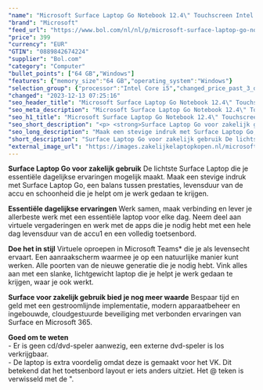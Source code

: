 ```yaml
---
"name": "Microsoft Surface Laptop Go Notebook 12.4\" Touchscreen Intel Core i5 Windows 11 Pro - UK"
"brand": "Microsoft"
"feed_url": "https://www.bol.com/nl/nl/p/microsoft-surface-laptop-go-notebook-12-4-touchscreen-intel-core-i5-windows-11-pro-uk/9300000020660608"
"price": 399
"currency": "EUR"
"GTIN": "0889842674224"
"supplier": "Bol.com"
"category": "Computer"
"bullet_points": ["64 GB","Windows"]
"features": {"memory_size":"64 GB","operating_system":"Windows"}
"selection_group": {"processor":"Intel Core i5","changed_price_past_3_days":false,"product_family":"Surface Laptop GO"}
"changed": "2023-12-13 07:25:16"
"seo_header_title": "Microsoft Surface Laptop Go Notebook 12.4\" Touchscreen Intel Core i5 Windows 11 Pro - UK"
"seo_meta_description": "Microsoft Surface Laptop Go Notebook 12.4\" Touchscreen Intel Core i5 Windows 11 Pro - UK"
"seo_h1_title": "Microsoft Surface Laptop Go Notebook 12.4\" Touchscreen Intel Core i5 Windows 11 Pro - UK"
"seo_short_description": "<p> <strong>Surface Laptop Go voor zakelijk gebruik</strong> De lichtste Surface Laptop die je essentiële dagelijkse ervaringen mogelijk maakt."
"seo_long_description": "Maak een stevige indruk met Surface Laptop Go, een balans tussen prestaties, levensduur van de accu en schoonheid die je helpt om je werk gedaan te krijgen. </p> <p> <strong>Essentiële dagelijkse ervaringen</strong> Werk samen, maak verbinding en lever je allerbeste werk met een essentiële laptop voor elke dag. Neem deel aan virtuele vergaderingen en werk met de apps die je nodig hebt met een hele dag levensduur van de accu1 en een volledig toetsenbord. </p> <p> <strong>Doe het in stijl</strong> Virtuele oproepen in Microsoft Teams* die je als levensecht ervaart. Een aanraakscherm waarmee je op een natuurlijke manier kunt werken. Alle poorten van de nieuwe generatie die je nodig hebt. Vink alles aan met een slanke, lichtgewicht laptop die je helpt je werk gedaan te krijgen, waar je ook werkt. </p> <p> <strong>Surface voor zakelijk gebruik bied je nog meer waarde</strong> Bespaar tijd en geld met een gestroomlijnde implementatie, modern apparaatbeheer en ingebouwde, cloudgestuurde beveiliging met verbonden ervaringen van Surface en Microsoft 365. </p> <p>  </p> <p> <strong>Goed om te weten</strong><br />- Er is geen cd/dvd-speler aanwezig, een externe dvd-speler is los verkrijgbaar. <br />- De laptop is extra voordelig omdat deze is gemaakt voor het VK. Dit betekend dat het toetsenbord layout er iets anders uitziet. Het @ teken is verwisseld met de \". </p>"
"short_description": "Surface Laptop Go voor zakelijk gebruik De lichtste Surface Laptop die je essentiële dagelijkse ervaringen mogelijk maakt. Maak een stevige indruk met Surface Laptop Go, een balans tussen prestaties, levensduur van de accu en schoonheid die je helpt om je werk gedaan te krijgen. Essentiële dagelijkse ervaringen Werk samen, maak verbinding en lever je allerbeste werk met een essentiële laptop voor elke dag. Neem deel aan virtuele vergaderingen en werk met de apps die je nodig hebt met een hele dag levensduur van de accu1 en een volledig toetsenbord. Doe het in stijl Virtuele oproepen in Microsoft Teams* die je als levensecht ervaart. Een aanraakscherm waarmee je op een natuurlijke manier kunt werken. Alle poorten van de nieuwe generatie die je nodig hebt. Vink alles aan met een slanke, lichtgewicht laptop die je helpt je werk gedaan te krijgen, waar je ook werkt. Surface voor zakelijk gebruik bied je nog meer waarde Bespaar tijd en geld met een gestroomlijnde implementatie, modern apparaatbeheer en ingebouwde, cloudgestuurde beveiliging met verbonden ervaringen van Surface en Microsoft 365. Goed om te weten - Er is geen cd/dvd-speler aanwezig, een externe dvd-speler is los verkrijgbaar. - De laptop is extra voordelig omdat deze is gemaakt voor het VK. Dit betekend dat het toetsenbord layout er iets anders uitziet. Het @ teken is verwisseld met de \"."
"external_image_url": "https://images.zakelijkelaptopkopen.nl/microsoft-surface-laptop-go-notebook-12-4-touchscreen-intel-core-i5-windows-11-pro-uk.webp"
---
```


<p> <strong>Surface Laptop Go voor zakelijk gebruik</strong> De lichtste Surface Laptop die je essentiële dagelijkse ervaringen mogelijk maakt. Maak een stevige indruk met Surface Laptop Go, een balans tussen prestaties, levensduur van de accu en schoonheid die je helpt om je werk gedaan te krijgen. </p> <p> <strong>Essentiële dagelijkse ervaringen</strong> Werk samen, maak verbinding en lever je allerbeste werk met een essentiële laptop voor elke dag. Neem deel aan virtuele vergaderingen en werk met de apps die je nodig hebt met een hele dag levensduur van de accu1 en een volledig toetsenbord. </p> <p> <strong>Doe het in stijl</strong> Virtuele oproepen in Microsoft Teams* die je als levensecht ervaart. Een aanraakscherm waarmee je op een natuurlijke manier kunt werken. Alle poorten van de nieuwe generatie die je nodig hebt. Vink alles aan met een slanke, lichtgewicht laptop die je helpt je werk gedaan te krijgen, waar je ook werkt. </p> <p> <strong>Surface voor zakelijk gebruik bied je nog meer waarde</strong> Bespaar tijd en geld met een gestroomlijnde implementatie, modern apparaatbeheer en ingebouwde, cloudgestuurde beveiliging met verbonden ervaringen van Surface en Microsoft 365. </p> <p>   </p> <p> <strong>Goed om te weten</strong><br />- Er is geen cd/dvd-speler aanwezig, een externe dvd-speler is los verkrijgbaar.<br />- De laptop is extra voordelig omdat deze is gemaakt voor het VK. Dit betekend dat het toetsenbord layout er iets anders uitziet. Het @ teken is verwisseld met de ". </p>